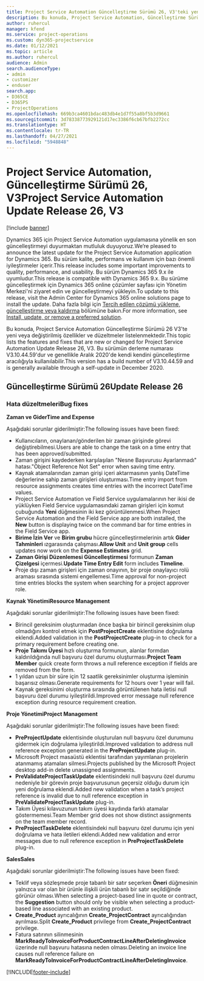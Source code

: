```yaml
---
title: Project Service Automation Güncelleştirme Sürümü 26, V3'teki yenilikler veya değişiklikler
description: Bu konuda, Project Service Automation, Güncelleştirme Sürümü 26, V3'teki özellikler ve düzeltmeler listelenir.
author: ruhercul
manager: kfend
ms.service: project-operations
ms.custom: dyn365-projectservice
ms.date: 01/12/2021
ms.topic: article
ms.author: ruhercul
audience: Admin
search.audienceType:
- admin
- customizer
- enduser
search.app:
- D365CE
- D365PS
- ProjectOperations
ms.openlocfilehash: 669b3ca4601bdac483db4e1d7f55a8bf5b3d9661
ms.sourcegitcommit: 3d78338773929121d17ec3386f6cb67bfb2272cc
ms.translationtype: HT
ms.contentlocale: tr-TR
ms.lasthandoff: 04/27/2021
ms.locfileid: "5948848"
---
```

# <a name="project-service-automation-update-release-26-v3"></a><span data-ttu-id="06ced-103">Project Service Automation, Güncelleştirme Sürümü 26, V3</span><span class="sxs-lookup"><span data-stu-id="06ced-103">Project Service Automation Update Release 26, V3</span></span>

[!include [banner](../includes/psa-now-project-operations.md)]

<span data-ttu-id="06ced-104">Dynamics 365 için Project Service Automation uygulamasına yönelik en son güncelleştirmeyi duyurmaktan mutluluk duyuyoruz.</span><span class="sxs-lookup"><span data-stu-id="06ced-104">We’re pleased to announce the latest update for the Project Service Automation application for Dynamics 365.</span></span> <span data-ttu-id="06ced-105">Bu sürüm kalite, performans ve kullanım için bazı önemli iyileştirmeler içerir.</span><span class="sxs-lookup"><span data-stu-id="06ced-105">This release includes some important improvements to quality, performance, and usability.</span></span> <span data-ttu-id="06ced-106">Bu sürüm Dynamics 365 9.x ile uyumludur.</span><span class="sxs-lookup"><span data-stu-id="06ced-106">This release is compatible with Dynamics 365 9.x.</span></span> <span data-ttu-id="06ced-107">Bu sürüme güncelleştirmek için Dynamics 365 online çözümler sayfası için Yönetim Merkezi'ni ziyaret edin ve güncelleştirmeyi yükleyin.</span><span class="sxs-lookup"><span data-stu-id="06ced-107">To update to this release, visit the Admin Center for Dynamics 365 online solutions page to install the update.</span></span> <span data-ttu-id="06ced-108">Daha fazla bilgi için [Tercih edilen çözümü yükleme, güncelleştirme veya kaldırma](/power-platform/admin/install-remove-preferred-solution) bölümüne bakın.</span><span class="sxs-lookup"><span data-stu-id="06ced-108">For more information, see [Install, update, or remove a preferred solution](/power-platform/admin/install-remove-preferred-solution).</span></span>

<span data-ttu-id="06ced-109">Bu konuda, Project Service Automation Güncelleştirme Sürümü 26 V3'te yeni veya değiştirilmiş özellikler ve düzeltmeler listelenmektedir.</span><span class="sxs-lookup"><span data-stu-id="06ced-109">This topic lists the features and fixes that are new or changed for Project Service Automation Update Release 26, V3.</span></span> <span data-ttu-id="06ced-110">Bu sürümün derleme numarası V3.10.44.59'dur ve genellikle Aralık 2020'de kendi kendini güncelleştirme aracılığıyla kullanılabilir.</span><span class="sxs-lookup"><span data-stu-id="06ced-110">This version has a build number of V3.10.44.59 and is generally available through a self-update in December 2020.</span></span>

## <a name="update-release-26"></a><span data-ttu-id="06ced-111">Güncelleştirme Sürümü 26</span><span class="sxs-lookup"><span data-stu-id="06ced-111">Update Release 26</span></span>

### <a name="bug-fixes"></a><span data-ttu-id="06ced-112">Hata düzeltmeleri</span><span class="sxs-lookup"><span data-stu-id="06ced-112">Bug fixes</span></span>

<span data-ttu-id="06ced-113">**Zaman ve Gider**</span><span class="sxs-lookup"><span data-stu-id="06ced-113">**Time and Expense**</span></span>

<span data-ttu-id="06ced-114">Aşağıdaki sorunlar giderilmiştir:</span><span class="sxs-lookup"><span data-stu-id="06ced-114">The following issues have been fixed:</span></span>

- <span data-ttu-id="06ced-115">Kullanıcıların, onaylanan/gönderilen bir zaman girişinde görevi değiştirebilmesi.</span><span class="sxs-lookup"><span data-stu-id="06ced-115">Users are able to change the task on a time entry that has been approved/submitted.</span></span>
- <span data-ttu-id="06ced-116">Zaman girişini kaydederken karşılaşılan "Nesne Başvurusu Ayarlanmadı" hatası.</span><span class="sxs-lookup"><span data-stu-id="06ced-116">"Object Reference Not Set" error when saving time entry.</span></span>
- <span data-ttu-id="06ced-117">Kaynak atamalarından zaman girişi içeri aktarmasının yanlış DateTime değerlerine sahip zaman girişleri oluşturması.</span><span class="sxs-lookup"><span data-stu-id="06ced-117">Time entry import from resource assignments creates time entries with the incorrect DateTime values.</span></span>
- <span data-ttu-id="06ced-118">Project Service Automation ve Field Service uygulamalarının her ikisi de yüklüyken Field Service uygulamasındaki zaman girişleri için komut çubuğunda **Yeni** düğmesinin iki kez görüntülenmesi.</span><span class="sxs-lookup"><span data-stu-id="06ced-118">When Project Service Automation and the Field Service app are both installed, the **New** button is displaying twice on the command bar for time entries in the Field Service app.</span></span>
- <span data-ttu-id="06ced-119">**Birime İzin Ver** ve **Birim grubu** hücre güncelleştirmelerinin artık **Gider Tahminleri** ızgarasında çalışması.</span><span class="sxs-lookup"><span data-stu-id="06ced-119">**Allow Unit** and **Unit group** cells updates now work on the **Expense Estimates** grid.</span></span>
- <span data-ttu-id="06ced-120">**Zaman Girişi Düzenlemesi Güncelleştirmesi** formunun **Zaman Çizelgesi** içermesi.</span><span class="sxs-lookup"><span data-stu-id="06ced-120">**Update Time Entry Edit** form includes **Timeline**.</span></span>
- <span data-ttu-id="06ced-121">Proje dışı zaman girişleri için zaman onayının, bir proje onaylayıcı rolü araması sırasında sistemi engellemesi.</span><span class="sxs-lookup"><span data-stu-id="06ced-121">Time approval for non-project time entries blocks the system when searching for a project approver role.</span></span>

<span data-ttu-id="06ced-122">**Kaynak Yönetimi**</span><span class="sxs-lookup"><span data-stu-id="06ced-122">**Resource Management**</span></span>

<span data-ttu-id="06ced-123">Aşağıdaki sorunlar giderilmiştir:</span><span class="sxs-lookup"><span data-stu-id="06ced-123">The following issues have been fixed:</span></span>

- <span data-ttu-id="06ced-124">Birincil gereksinim oluşturmadan önce başka bir birincil gereksinim olup olmadığını kontrol etmek için **PostProjectCreate** eklentisine doğrulama eklendi.</span><span class="sxs-lookup"><span data-stu-id="06ced-124">Added validation in the **PostProjectCreate** plug-in to check for a primary requirement before creating one.</span></span>
- <span data-ttu-id="06ced-125">**Proje Takımı Üyesi** hızlı oluşturma formunun, alanlar formdan kaldırıldığında null başvuru özel durumu oluşturması.</span><span class="sxs-lookup"><span data-stu-id="06ced-125">**Project Team Member** quick create form throws a null reference exception if fields are removed from the form.</span></span>
- <span data-ttu-id="06ced-126">1 yıldan uzun bir süre için 12 saatlik gereksinimler oluşturma işleminin başarısız olması.</span><span class="sxs-lookup"><span data-stu-id="06ced-126">Generate requirements for 12 hours over 1 year will fail.</span></span>
- <span data-ttu-id="06ced-127">Kaynak gereksinimi oluşturma sırasında görüntülenen hata iletisi null başvuru özel durumu iyileştirildi.</span><span class="sxs-lookup"><span data-stu-id="06ced-127">Improved error message null reference exception during resource requirement creation.</span></span>

<span data-ttu-id="06ced-128">**Proje Yönetimi**</span><span class="sxs-lookup"><span data-stu-id="06ced-128">**Project Management**</span></span>

<span data-ttu-id="06ced-129">Aşağıdaki sorunlar giderilmiştir:</span><span class="sxs-lookup"><span data-stu-id="06ced-129">The following issues have been fixed:</span></span>

- <span data-ttu-id="06ced-130">**PreProjectUpdate** eklentisinde oluşturulan null başvuru özel durumunu gidermek için doğrulama iyileştirildi.</span><span class="sxs-lookup"><span data-stu-id="06ced-130">Improved validation to address null reference exception generated in the **PreProjectUpdate** plug-in.</span></span>
- <span data-ttu-id="06ced-131">Microsoft Project masaüstü eklentisi tarafından yayımlanan projelerin atanmamış atamaları silmesi.</span><span class="sxs-lookup"><span data-stu-id="06ced-131">Projects published by the Microsoft Project desktop add-in delete unassigned assignments.</span></span>
- <span data-ttu-id="06ced-132">**PreValidateProjectTaskUpdate** eklentisindeki null başvuru özel durumu nedeniyle bir görevin proje başvurusunun geçersiz olduğu durum için yeni doğrulama eklendi.</span><span class="sxs-lookup"><span data-stu-id="06ced-132">Added new validation when a task’s project reference is invalid due to null reference exception in **PreValidateProjectTaskUpdate** plug-in.</span></span>
- <span data-ttu-id="06ced-133">Takım Üyesi kılavuzunun takım üyesi kaydında farklı atamalar göstermemesi.</span><span class="sxs-lookup"><span data-stu-id="06ced-133">Team Member grid does not show distinct assignments on the team member record.</span></span>
- <span data-ttu-id="06ced-134">**PreProjectTaskDelete** eklentisindeki null başvuru özel durumu için yeni doğrulama ve hata iletileri eklendi.</span><span class="sxs-lookup"><span data-stu-id="06ced-134">Added new validation and error messages due to null reference exception in **PreProjectTaskDelete** plug-in.</span></span>

<span data-ttu-id="06ced-135">**Sales**</span><span class="sxs-lookup"><span data-stu-id="06ced-135">**Sales**</span></span>

<span data-ttu-id="06ced-136">Aşağıdaki sorunlar giderilmiştir:</span><span class="sxs-lookup"><span data-stu-id="06ced-136">The following issues have been fixed:</span></span>

- <span data-ttu-id="06ced-137">Teklif veya sözleşmede proje tabanlı bir satır seçerken **Öneri** düğmesinin yalnızca var olan bir ürünle ilişkili ürün tabanlı bir satır seçildiğinde görünür olması.</span><span class="sxs-lookup"><span data-stu-id="06ced-137">When selecting a project-based line in quote or contract, the **Suggestion** button should only be visible when selecting a product-based line associated with an existing product.</span></span>
- <span data-ttu-id="06ced-138">**Create_Product** ayrıcalığının **Create_ProjectContract** ayrıcalığından ayrılması.</span><span class="sxs-lookup"><span data-stu-id="06ced-138">Split **Create_Product** privilege from **Create_ProjectContract** privilege.</span></span>
- <span data-ttu-id="06ced-139">Fatura satırının silinmesinin **MarkReadyToInvoiceForProductContractLineAfterDeletingInvoice** üzerinde null başvuru hatasına neden olması.</span><span class="sxs-lookup"><span data-stu-id="06ced-139">Deleting an invoice line causes null reference failure on **MarkReadyToInvoiceForProductContractLineAfterDeletingInvoice**.</span></span>


[!INCLUDE[footer-include](../includes/footer-banner.md)]